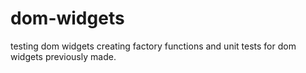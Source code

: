 # dom-widgets
testing dom widgets
creating factory functions and unit tests for dom widgets previously made. 
